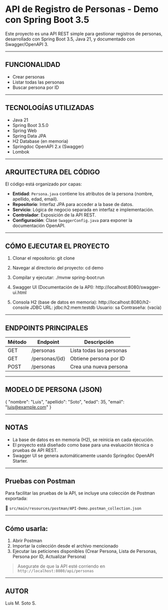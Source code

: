 # API de Registro de Personas - Demo con Spring Boot 3.5

Este proyecto es una API REST simple para gestionar registros de personas, desarrollado con Spring Boot 3.5, Java 21, y documentado con Swagger/OpenAPI 3.

----------------------------------------
FUNCIONALIDAD
----------------------------------------
- Crear personas
- Listar todas las personas
- Buscar persona por ID

----------------------------------------
TECNOLOGÍAS UTILIZADAS
----------------------------------------
- Java 21
- Spring Boot 3.5.0
- Spring Web
- Spring Data JPA
- H2 Database (en memoria)
- Springdoc OpenAPI 2.x (Swagger)
- Lombok

----------------------------------------
ARQUITECTURA DEL CÓDIGO
----------------------------------------

El código está organizado por capas:

- **Entidad**: `Persona.java` contiene los atributos de la persona (nombre, apellido, edad, email).
- **Repositorio**: Interfaz JPA para acceder a la base de datos.
- **Servicio**: Lógica de negocio separada en interfaz e implementación.
- **Controlador**: Exposición de la API REST.
- **Configuración**: Clase `SwaggerConfig.java` para exponer la documentación OpenAPI.

----------------------------------------
CÓMO EJECUTAR EL PROYECTO
----------------------------------------
1. Clonar el repositorio:
   git clone <url-del-repo>

2. Navegar al directorio del proyecto:
   cd demo

3. Compilar y ejecutar:
   ./mvnw spring-boot:run

4. Swagger UI (Documentación de la API):
   http://localhost:8080/swagger-ui.html

5. Consola H2 (base de datos en memoria):
   http://localhost:8080/h2-console
   JDBC URL: jdbc:h2:mem:testdb
   Usuario: sa
   Contraseña: (vacía)

----------------------------------------
ENDPOINTS PRINCIPALES
----------------------------------------
| Método | Endpoint       | Descripción              |
|--------|----------------|--------------------------|
| GET    | /personas      | Lista todas las personas |
| GET    | /personas/{id} | Obtiene persona por ID   |
| POST   | /personas      | Crea una nueva persona   |

----------------------------------------
MODELO DE PERSONA (JSON)
----------------------------------------
{
"nombre": "Luis",
"apellido": "Soto",
"edad": 35,
"email": "luis@example.com"
}

----------------------------------------
NOTAS
----------------------------------------
- La base de datos es en memoria (H2), se reinicia en cada ejecución.
- El proyecto está diseñado como base para una evaluación técnica o pruebas de API REST.
- Swagger UI se genera automáticamente usando Springdoc OpenAPI Starter.

----------------------------------------
Pruebas con Postman
----------------------------------------

Para facilitar las pruebas de la API, se incluye una colección de Postman exportada:

📁 `src/main/resources/postman/API-Demo.postman_collection.json`

----------------------------------------
 Cómo usarla:
----------------------------------------

1. Abrir Postman
2. Importar la colección desde el archivo mencionado
3. Ejecutar las peticiones disponibles (Crear Persona, Lista de Personas, Persona por ID, Actualizar Persona)

> Asegurate de que la API esté corriendo en `http://localhost:8080/api/personas` 


----------------------------------------
AUTOR
----------------------------------------
Luis M. Soto S.
